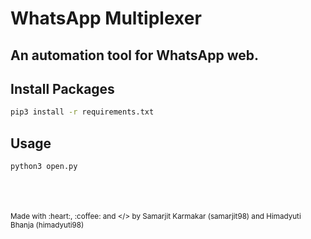 # WhatsApp Multiplexer

## An automation tool for WhatsApp web.

## Install Packages

```bash
pip3 install -r requirements.txt 
```

## Usage

```bash
python3 open.py
```

<br>
<br>
<br>

<sup align="center">
Made with :heart:, :coffee: and &lt/&gt by Samarjit Karmakar (samarjit98) and Himadyuti Bhanja (himadyuti98)
</sup>